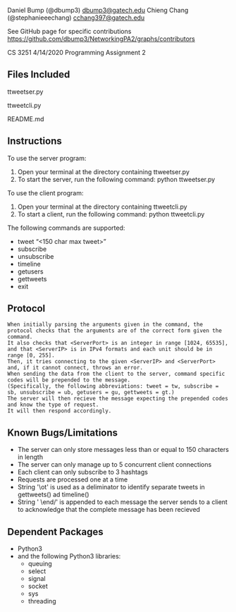 Daniel Bump (@dbump3)
dbump3@gatech.edu
Chieng Chang (@stephanieeechang)
cchang397@gatech.edu

See GitHub page for specific contributions
https://github.com/dbump3/NetworkingPA2/graphs/contributors

CS 3251
4/14/2020
Programming Assignment 2

Files Included
-----------------------------------
ttweetser.py

ttweetcli.py

README.md

Instructions
-----------------------------------
To use the server program:
 1.	Open your terminal at the directory containing ttweetser.py
 2.	To start the server, run the following command: python ttweetser.py <ServerPort>

To use the client program:
 1.	Open your terminal at the directory containing ttweetcli.py
 2.	To start a client, run the following command: python ttweetcli.py <ServerIP> <ServerPort> <Username>

The following commands are supported:
- tweet​ “<150 char max tweet>” <Hashtag>
- subscribe​ <Hashtag>
- unsubscribe​ <Hashtag>
- timeline
- getusers
- gettweets <Username>
- exit

Protocol
-----------------------------------
	When initially parsing the arguments given in the command, the protocol checks that the arguments are of the correct form given the command.
    It also checks that <ServerPort> is an integer in range [1024, 65535], and that <ServerIP> is in IPv4 formats and each unit should be in range [0, 255].
    Then, it tries connecting to the given <ServerIP> and <ServerPort> and, if it cannot connect, throws an error.
	When sending the data from the client to the server, command specific codes will be prepended to the message.
    (Specifically, the following abbreviations: tweet = tw, subscribe = sb, unsubscribe = ub, getusers = gu, gettweets = gt.)
    The server will then recieve the message expecting the prepended codes and know the type of request.
    It will then respond accordingly.

Known Bugs/Limitations
-----------------------------------
- The server can only store messages less than or equal to 150 characters in length
- The server can only manage up to 5 concurrent client connections
- Each client can only subscribe to 3 hashtags
- Requests are processed one at a time
- String '\ot' is used as a deliminator to identify separate tweets in gettweets() ad timeline()
- String ' \end/' is appended to each message the server sends to a client to acknowledge that the complete message has been recieved

Dependent Packages
-----------------------------------
- Python3
- and the following Python3 libraries:
    - queuing
    - select
    - signal
    - socket
    - sys
    - threading

